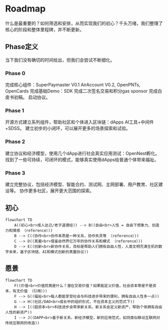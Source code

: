 # Roadmap
什么是最重要的？如何筛选和安排，从而实现我们的初心？千头万绪，我们整理了核心的阶段和整体里程碑，并不断更新。

## Phase定义
当下我们没有确切的时间给出，但我们会尝试不断细化。
### Phase 0
完成核心组件：SuperPaymaster V0.1 AirAccount V0.2, OpenPNTs, OpenCards
完成基础Demo：SDK 完成二次签名交易和积分gas sponsor
完成白皮书初稿。
启动协议。
### Phase 1 
开源方式建立系列组件，帮助社区和个体进入区块链：dApps AI工具+中间件+SDSS。
建立初步的小闭环，可以展开更多的场景探索和试验。

### Phase 2
建立协议和经济模型，使用几个dApp进行社会真实应用测试：OpenNest孵化。
找到了一些可持续，可闭环的模式，能够真实使用dApps给普通个体带来福祉。

### Phase 3
建立完整协议，包括经济模型、智能合约、测试网、主网部署、用户教育、社区建设等。
协作更多社区，展开更大范围的探索。

## 初心
```mermaid
flowchart TD
    A((初心<br>成人达己/老子道德经)) --> B((自由<br>人性 = 自由下想象力、创造力和情感 （reference）))
    B --> C((协作<br>协作本质是一种关系，协作失灵等 （reference）))
    C --> D((真菌<br>借鉴自然界亿万年的协作关系和模式 （reference）))
    D --> E((创新<br>新协作关系，目标是帮助人们拥有自由人性，人类文明充满生机的数字未来，基于区块链、AI和模式创新的真菌协议))
```    

## 愿景
```mermaid
flowchart TD
    F((价值<br>价值究竟是什么？潜在交易价值？如果能定义价值，社会资本等是不是资本，有无价值 （引用）))
    F --> G((福祉<br>每人都能享受社会与科技进步带来的便利，拥有自由人性多一点))
    G --> H((社区/DAO<br>成长中的组织形式，不在资本主义的范式下))
    H --> I((超资本<br>科技进步会带来新关系，新关系会定义新资产，帮助个体拥有自由人性的新资产))
    I --> J((DAPP<br>基于新关系，新经济模型，新的应用范式，如同类似移动互联网对传统互联网的改造))
```    
